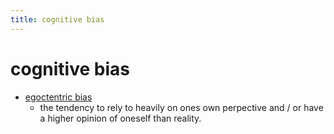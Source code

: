 ```yaml
---
title: cognitive bias
---
```


# cognitive bias

- [egoctentric bias](https://en.wikipedia.org/wiki/Egocentric_bias#Bayesian_inference)
  - the tendency to rely to heavily on ones own perpective and / or have a higher opinion of oneself than reality. 

